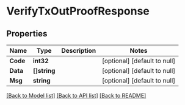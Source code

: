 # VerifyTxOutProofResponse

## Properties
Name | Type | Description | Notes
------------ | ------------- | ------------- | -------------
**Code** | **int32** |  | [optional] [default to null]
**Data** | **[]string** |  | [optional] [default to null]
**Msg** | **string** |  | [optional] [default to null]

[[Back to Model list]](../README.md#documentation-for-models) [[Back to API list]](../README.md#documentation-for-api-endpoints) [[Back to README]](../README.md)

